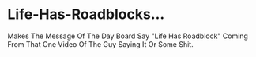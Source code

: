 # Life-Has-Roadblocks...
Makes The Message Of The Day Board Say "Life Has Roadblock" Coming From That One Video Of The Guy Saying It Or Some Shit. 
